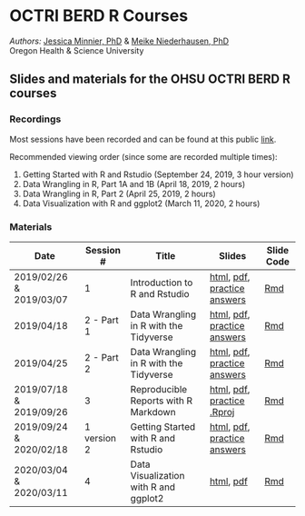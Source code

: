 # OCTRI BERD R Courses

*Authors:* [Jessica Minnier, PhD](https://github.com/jminnier) & [Meike Niederhausen, PhD](https://github.com/Niederhausen)  
Oregon Health & Science University

## Slides and materials for the OHSU OCTRI BERD R courses

### Recordings

Most sessions have been recorded and can be found at this public [link](https://echo360.org/section/aefe4e1c-c635-4a3b-bf99-ce6439184f5f/public).

Recommended viewing order (since some are recorded multiple times):

1. Getting Started with R and Rstudio (September 24, 2019, 3 hour version)
2. Data Wrangling in R, Part 1A and 1B (April 18, 2019, 2 hours)
3. Data Wrangling in R, Part 2 (April 25, 2019, 2 hours)
4. Data Visualization with R and ggplot2 (March 11, 2020, 2 hours)

### Materials

Date | Session # | Title | Slides | Slide Code
---|---|---|---|---
2019/02/26 & 2019/03/07 | 1 | Introduction to R and Rstudio | [html](https://jminnier-berd-r-courses.netlify.com/01-getting-started/01_getting_started_slides.html), [pdf](https://jminnier-berd-r-courses.netlify.com/01-getting-started/01_getting_started_slides.pdf), [practice answers](https://jminnier-berd-r-courses.netlify.com/01-getting-started/01_getting_started_Practice_Answers.html) | [Rmd](01-getting-started/01_getting_started_slides.Rmd) 
2019/04/18 | 2 - Part 1 | Data Wrangling in R with the Tidyverse | [html](http://bit.ly/berd_tidy1), [pdf](http://bit.ly/berd_tidy1_pdf), [practice answers](https://jminnier-berd-r-courses.netlify.com/02-data-wrangling-tidyverse/02_data_wrangling_slides_part1_practice_solutions.html) | [Rmd](02-data-wrangling-tidyverse/02_data_wrangling_slides_part1.Rmd)
2019/04/25 | 2 - Part 2 | Data Wrangling in R with the Tidyverse | [html](https://jminnier-berd-r-courses.netlify.com/02-data-wrangling-tidyverse/02_data_wrangling_slides_part2.html), [pdf](https://jminnier-berd-r-courses.netlify.com/02-data-wrangling-tidyverse/02_data_wrangling_slides_part2.pdf), [practice answers](https://jminnier-berd-r-courses.netlify.com/02-data-wrangling-tidyverse/02_data_wrangling_slides_part2_practice_solutions.html) | [Rmd](02-data-wrangling-tidyverse/02_data_wrangling_slides_part2.Rmd) 
2019/07/18 & 2019/09/26 | 3 | Reproducible Reports with R Markdown | [html](https://jminnier-berd-r-courses.netlify.com/03-rmarkdown/03_rmarkdown_slides.html), [pdf](https://jminnier-berd-r-courses.netlify.com/03-rmarkdown/03_rmarkdown_slides.pdf), [practice .Rproj](https://github.com/jminnier/berd_rmarkdown_project) | [Rmd](03-rmarkdown/03_rmarkdown_slides.Rmd)
2019/09/24 & 2020/02/18 | 1 version 2 | Getting Started with R and Rstudio | [html](https://jminnier-berd-r-courses.netlify.com/01-getting-started-v2/01_getting_started_slides.html), [pdf](https://jminnier-berd-r-courses.netlify.com/01-getting-started-v2/01_getting_started_slides.pdf), [practice answers](https://jminnier-berd-r-courses.netlify.com/01-getting-started-v2/01_getting_started_Practice_Answers.html) | [Rmd](01-getting-started-v2/01_getting_started_slides.Rmd) 
2020/03/04 & 2020/03/11 | 4 | Data Visualization with R and ggplot2 | [html](https://jminnier-berd-r-courses.netlify.com/04-ggplot/04_ggplot_slides.html), [pdf](https://jminnier-berd-r-courses.netlify.com/04-ggplot/04_ggplot_slides.pdf) | [Rmd](04-ggplot/04_ggplot_slides.Rmd)

